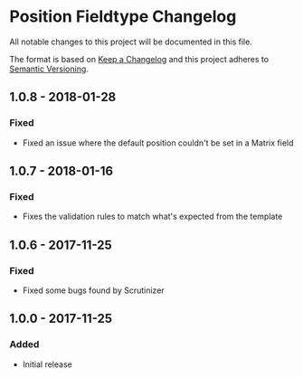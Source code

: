 # Position Fieldtype Changelog

All notable changes to this project will be documented in this file.

The format is based on [Keep a Changelog](http://keepachangelog.com/) and this project adheres to [Semantic Versioning](http://semver.org/).

## 1.0.8 - 2018-01-28
### Fixed
- Fixed an issue where the default position couldn't be set in a Matrix field

## 1.0.7 - 2018-01-16
### Fixed
- Fixes the validation rules to match what's expected from the template

## 1.0.6 - 2017-11-25
### Fixed
- Fixed some bugs found by Scrutinizer

## 1.0.0 - 2017-11-25
### Added
- Initial release

